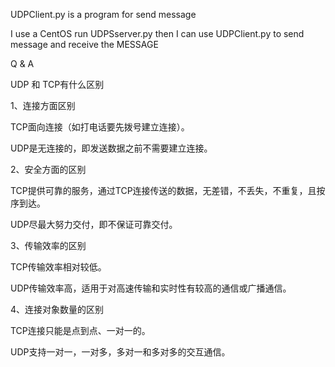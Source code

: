 UDPClient.py is a program for send message


I use a CentOS run UDPSserver.py then I can use UDPClient.py to send message and receive the MESSAGE

Q & A

UDP 和 TCP有什么区别

1、连接方面区别

TCP面向连接（如打电话要先拨号建立连接）。

UDP是无连接的，即发送数据之前不需要建立连接。

2、安全方面的区别

TCP提供可靠的服务，通过TCP连接传送的数据，无差错，不丢失，不重复，且按序到达。

UDP尽最大努力交付，即不保证可靠交付。

3、传输效率的区别

TCP传输效率相对较低。

UDP传输效率高，适用于对高速传输和实时性有较高的通信或广播通信。

4、连接对象数量的区别

TCP连接只能是点到点、一对一的。

UDP支持一对一，一对多，多对一和多对多的交互通信。